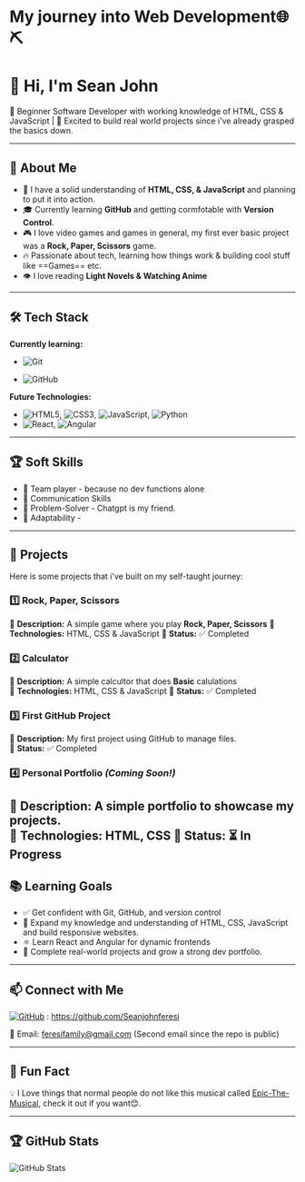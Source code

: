 # My journey into Web Development🌐⛏️

# 👋 Hi, I'm Sean John

🌱 Beginner Software Developer with working knowledge of HTML, CSS & JavaScript | 🚀 Excited to build real world projects since i've already grasped the basics down.

---

## 🎯 About Me

- 🧠 I have a solid understanding of **HTML, CSS, & JavaScript** and planning to put it into action.
- 🎓 Currently learning **GitHub** and getting cormfotable with **Version Control**.
- 🎮 I love video games and games in general, my first ever basic project was a **Rock, Paper, Scissors** game.
- 🔥 Passionate about tech, learning how things work & building cool stuff like ==Games== etc.
- 👁️ I love reading **Light Novels & Watching Anime**

---

## 🛠️ Tech Stack

**Currently learning:**

- ![Git](https://img.shields.io/badge/-Git-F05032?style=flat&logo=git&logoColor=white)

- ![GitHub](https://img.shields.io/badge/-GitHub-181717?style=flat-circle&logo=github)

**Future Technologies:**

- ![HTML5](https://img.shields.io/badge/-HTML5-black?style=flat-circle&logo=html5&logoColor=white), ![CSS3](https://img.shields.io/badge/-CSS3-black?style=flat-circle&logo=css3), ![JavaScript](https://img.shields.io/badge/-JavaScript-black?style=flat-circle&logo=javascript), ![Python](https://img.shields.io/badge/-Python-black?style=flat-circle&logo=python&logoColor=white)
- ![React](https://img.shields.io/badge/-React-black?style=flat-circle&logo=react), ![Angular](https://img.shields.io/badge/-Angular-black?style=flat-circle&logo=angular&logoColor=white)

---

## 🏆 Soft Skills

- 🤝 Team player - because no dev functions alone
- 📢 Communication Skills
- 🎯 Problem-Solver - Chatgpt is my friend.
- 🚀 Adaptability - 

---

## 📌 Projects

Here is some projects that i've built on my self-taught journey: 

### **1️⃣ Rock, Paper, Scissors**

🔹 **Description:** A simple game where you play **Rock, Paper, Scissors** 
🔹 **Technologies:** HTML, CSS & JavaScript
🔹 **Status:** ✅ Completed

### **2️⃣ Calculator**

🔹 **Description:** A simple calcultor that does **Basic** calulations  
🔹 **Technologies:** HTML, CSS & JavaScript
🔹 **Status:** ✅ Completed

### **3️⃣ First GitHub Project**

🔹 **Description:** My first project using GitHub to manage files.  
🔹 **Status:** ✅ Completed

### **4️⃣ Personal Portfolio** _(Coming Soon!)_

🔹 **Description:** A simple portfolio to showcase my projects.  
🔹 **Technologies:** HTML, CSS
🔹 **Status:** ⏳ In Progress
---

## 📚 Learning Goals

- ✅ Get confident with Git, GitHub, and version control
- 🧠 Expand my knowledge and understanding of HTML, CSS, JavaScript and build responsive websites.
- ⚛️ Learn React and Angular for dynamic frontends
- 🚀 Complete real-world projects and grow a strong dev portfolio.

---

## 📫 Connect with Me

[![GitHub](https://img.shields.io/badge/-GitHub-181717?style=flat&logo=github&logoColor=white)](https://github.com/yourusername) : https://github.com/Seanjohnferesi

📧 Email: [feresifamily@gmail.com](mailto:feresifamily@gmail.com) (Second email since the repo is public)

---

## 🚀 Fun Fact

💡 I Love things that normal people do not like this musical called [Epic-The-Musical](https://www.youtube.com/watch?v=hjotpDjR5YM&list=LL&index=9&t=7037s), check it out if you want😊.

---

## 🏆 GitHub Stats

![GitHub Stats](https://github-readme-stats.vercel.app/api?username=Seanjohnferesi&show_icons=true&theme=radical)
